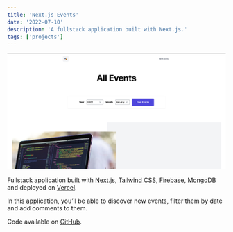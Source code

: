 ```yaml
---
title: 'Next.js Events'
date: '2022-07-10'
description: 'A fullstack application built with Next.js.'
tags: ['projects']
---
```


![Next.js Events](./nextjs-events.png)

Fullstack application built with [Next.js](https://nextjs.org), [Tailwind CSS](https://tailwindcss.com), [Firebase](https://firebase.google.com), [MongoDB](https://www.mongodb.com) and deployed on [Vercel](https://vercel.com).

In this application, you’ll be able to discover new events, filter them by date and add comments to them.

Code available on [GitHub](https://github.com/eneax/nextjs-events).
